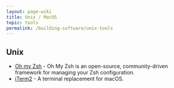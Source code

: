 ```yaml
---
layout: page-wiki 
title: Unix / MacOS
topic: tools
permalink: /building-software/unix-tools
---
```


## <i class="fas fa-terminal"></i> Unix
- [Oh my Zsh](https://ohmyz.sh) - Oh My Zsh is an open-source, community-driven framework for managing your Zsh 
  configuration.
- [iTerm2](https://iterm2.com) - A terminal replacement for macOS.
